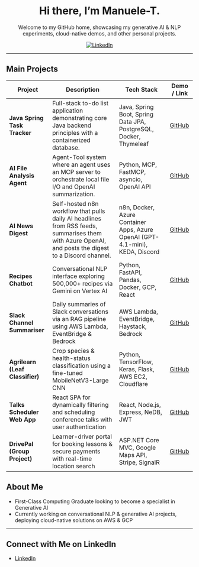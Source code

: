 <div align="center">

# Hi there, I’m Manuele-T.
Welcome to my GitHub home, showcasing my generative AI & NLP experiments, cloud-native demos, and other personal projects.

[![LinkedIn](https://img.shields.io/badge/LinkedIn-Connect-blue)](https://www.linkedin.com/in/manueletacchetti)

</div>

---
## Main Projects

| Project | Description | Tech Stack | Demo / Link |
|---|---|---|---|
| **Java Spring Task Tracker** | Full-stack to-do list application demonstrating core Java backend principles with a containerized database. | Java, Spring Boot, Spring Data JPA, PostgreSQL, Docker, Thymeleaf | [GitHub](https://github.com/Manuele-T/Java-Spring-Task-Tracker) |
| **AI File Analysis Agent** | Agent-Tool system where an agent uses an MCP server to orchestrate local file I/O and OpenAI summarization. | Python, MCP, FastMCP, asyncio, OpenAI API | [GitHub](https://github.com/Manuele-T/Local-MCP-File-Analysis-Server) |
| **AI News Digest** | Self-hosted n8n workflow that pulls daily AI headlines from RSS feeds, summarises them with Azure OpenAI, and posts the digest to a Discord channel. | n8n, Docker, Azure Container Apps, Azure OpenAI (GPT-4.1-mini), KEDA, Discord | [GitHub](https://github.com/Manuele-T/N8N_AI_News) |
| **Recipes Chatbot** | Conversational NLP interface exploring 500,000+ recipes via Gemini on Vertex AI | Python, FastAPI, Pandas, Docker, GCP, React | [GitHub](https://github.com/Manuele-T/Recipes_Chatbot) |
| **Slack Channel Summariser** | Daily summaries of Slack conversations via an RAG pipeline using AWS Lambda, EventBridge & Bedrock | AWS Lambda, EventBridge, Haystack, Bedrock | [GitHub](https://github.com/Manuele-T/SlackSummariser) |
| **Agrilearn (Leaf Classifier)**| Crop species & health-status classification using a fine-tuned MobileNetV3-Large CNN | Python, TensorFlow, Keras, Flask, AWS EC2, Cloudflare | [GitHub](https://github.com/Manuele-T/AgriLearn) |
| **Talks Scheduler Web App** | React SPA for dynamically filtering and scheduling conference talks with user authentication | React, Node.js, Express, NeDB, JWT | [GitHub](https://github.com/Manuele-T/Conference_Planner) |
| **DrivePal (Group Project)** | Learner-driver portal for booking lessons & secure payments with real-time location search | ASP.NET Core MVC, Google Maps API, Stripe, SignalR | [GitHub](#) |

## About Me
- First-Class Computing Graduate looking to become a specialist in Generative AI
- Currently working on conversational NLP & generative AI projects, deploying cloud-native solutions on AWS & GCP

---

## Connect with Me on LinkedIn

- [LinkedIn](https://www.linkedin.com/in/manueletacchetti)